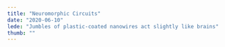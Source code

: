 ```yaml
---
title: "Neuromorphic Circuits"
date: "2020-06-10"
lede: "Jumbles of plastic-coated nanowires act slightly like brains"
thumb: ""
---
```

